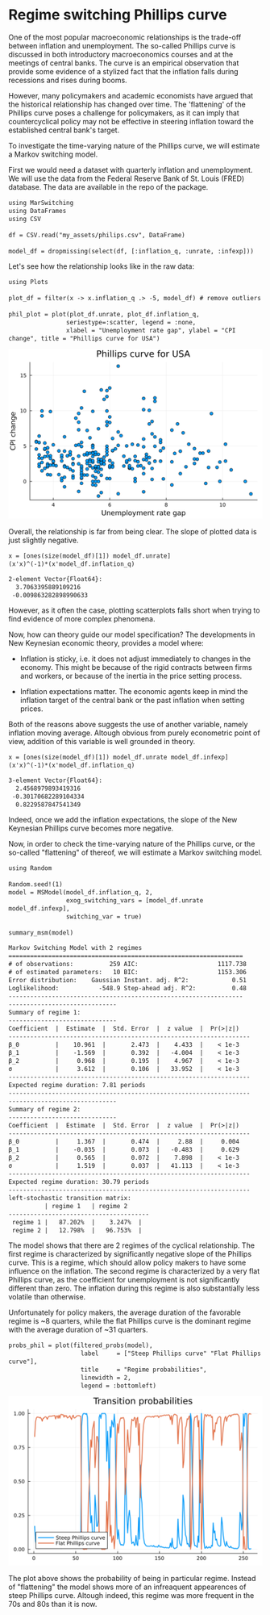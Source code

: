 # Regime switching Phillips curve

One of the most popular macroeconomic relationships is the trade-off between inflation and unemployment. The so-called Phillips curve is discussed in both introductory macroeconomics courses and at the meetings of central banks. The curve is an empirical observation that provide some evidence of a stylized fact that the inflation falls during recessions and rises during booms.

However, many policymakers and academic economists have argued that the historical relationship has changed over time. The 'flattening' of the Phillips curve poses a challenge for policymakers, as it can imply that countercyclical policy may not be effective in steering inflation toward the established central bank's target.

To investigate the time-varying nature of the Phillips curve, we will estimate a Markov switching model.

First we would need a dataset with quarterly inflation and unemployment. We will use the data from the Federal Reserve Bank of St. Louis (FRED) database. The data are available in the repo of the package.

```jldoctest phillips
using MarSwitching
using DataFrames
using CSV

df = CSV.read("my_assets/philips.csv", DataFrame)

model_df = dropmissing(select(df, [:inflation_q, :unrate, :infexp]))  
```

Let's see how the relationship looks like in the raw data:

```jldoctest
using Plots

plot_df = filter(x -> x.inflation_q .> -5, model_df) # remove outliers

phil_plot = plot(plot_df.unrate, plot_df.inflation_q,
                seriestype=:scatter, legend = :none,
                xlabel = "Unemployment rate gap", ylabel = "CPI change", title = "Phillips curve for USA")
```
![Plot](my_assets/philips.svg)

Overall, the relationship is far from being clear. The slope of plotted data is just slightly negative. 

```jldoctest
x = [ones(size(model_df)[1]) model_df.unrate]
(x'x)^(-1)*(x'model_df.inflation_q)
```
```jldoctest
2-element Vector{Float64}:
  3.7063395889109216
 -0.009863282898990633
```

However, as it often the case, plotting scatterplots falls short when trying to find evidence of more complex phenomena. 

Now, how can theory guide our model specification? The developments in New Keynesian economic theory, provides a model where: 

- Inflation is sticky, i.e. it does not adjust immediately to changes in the economy. This might be because of the rigid contracts between firms and workers, or because of the inertia in the price setting process.

- Inflation expectations matter. The economic agents keep in mind the inflation target of the central bank or the past inflation when setting prices.

Both of the reasons above suggests the use of another variable, namely inflation moving average. Altough obvious from purely econometric point of view, addition of this variable is well grounded in theory. 

```jldoctest
x = [ones(size(model_df)[1]) model_df.unrate model_df.infexp]
(x'x)^(-1)*(x'model_df.inflation_q)
```

```jldoctest
3-element Vector{Float64}:
  2.4568979893419316
 -0.30170682289104334
  0.8229587847541349
```  

Indeed, once we add the inflation expectations, the slope of the New Keynesian Phillips curve becomes more negative.

Now, in order to check the time-varying nature of the Phillips curve, or the so-called "flattening" of thereof, we will estimate a Markov switching model. 

```jldoctest
using Random

Random.seed!(1)
model = MSModel(model_df.inflation_q, 2, 
                exog_switching_vars = [model_df.unrate model_df.infexp],
                switching_var = true)

summary_msm(model) 
```
```jldoctest
Markov Switching Model with 2 regimes
=================================================================      
# of observations:          259 AIC:                      1117.738     
# of estimated parameters:   10 BIC:                      1153.306     
Error distribution:    Gaussian Instant. adj. R^2:            0.51     
Loglikelihood:           -548.9 Step-ahead adj. R^2:          0.48     
-----------------------------------------------------------------      
------------------------------
Summary of regime 1:
------------------------------
Coefficient  |  Estimate  |  Std. Error  |  z value  |  Pr(>|z|)       
-------------------------------------------------------------------    
β_0          |    10.961  |       2.473  |    4.433  |    < 1e-3  
β_1          |    -1.569  |       0.392  |   -4.004  |    < 1e-3  
β_2          |     0.968  |       0.195  |    4.967  |    < 1e-3       
σ            |     3.612  |       0.106  |   33.952  |    < 1e-3       
-------------------------------------------------------------------    
Expected regime duration: 7.81 periods
-------------------------------------------------------------------    
------------------------------
Summary of regime 2:
------------------------------
Coefficient  |  Estimate  |  Std. Error  |  z value  |  Pr(>|z|)       
-------------------------------------------------------------------    
β_0          |     1.367  |       0.474  |     2.88  |     0.004  
β_1          |    -0.035  |       0.073  |   -0.483  |     0.629  
β_2          |     0.565  |       0.072  |    7.898  |    < 1e-3       
σ            |     1.519  |       0.037  |   41.113  |    < 1e-3       
-------------------------------------------------------------------    
Expected regime duration: 30.79 periods
-------------------------------------------------------------------    
left-stochastic transition matrix:
          | regime 1   | regime 2
---------------------------------------
 regime 1 |   87.202%  |    3.247%  |
 regime 2 |   12.798%  |   96.753%  |
```

The model shows that there are 2 regimes of the cyclical relationship. The first regime is characterized by significantly negative slope of the Phillips curve. This is a regime, which should allow policy makers to have some influence on the inflation. The second regime is characterized by a very flat Phillips curve, as the coefficient for unemployment is not significantly different than zero. The inflation during this regime is also substantially less volatile than otherwise. 

Unfortunately for policy makers, the average duration of the favorable regime is ~8 quarters, while the flat Phillips curve is the dominant regime with the average duration of ~31 quarters.

```jldoctest
probs_phil = plot(filtered_probs(model),
                    label     = ["Steep Phillips curve" "Flat Phillips curve"],
                    title     = "Regime probabilities", 
                    linewidth = 2,
                    legend = :bottomleft)
```
![Plot](my_assets/probs_phil.svg)

The plot above shows the probability of being in particular regime. Instead of "flattening" the model shows more of an infreaquent appearences of steep Phillips curve. Altough indeed, this regime was more frequent in the 70s and 80s than it is now. 

